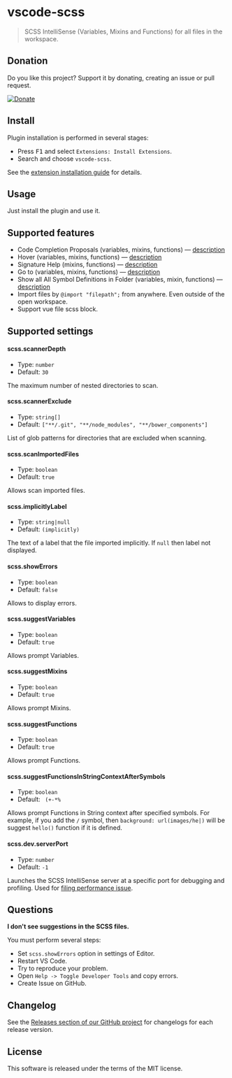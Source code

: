 # vscode-scss

> SCSS IntelliSense (Variables, Mixins and Functions) for all files in the workspace.

## Donation

Do you like this project? Support it by donating, creating an issue or pull request.

[![Donate](https://img.shields.io/badge/Donate-PayPal-green.svg)](https://paypal.me/mrmlnc)

## Install

Plugin installation is performed in several stages:

* Press <kbd>F1</kbd> and select `Extensions: Install Extensions`.
* Search and choose `vscode-scss`.

See the [extension installation guide](https://code.visualstudio.com/docs/editor/extension-gallery) for details.

## Usage

Just install the plugin and use it.

## Supported features

* Code Completion Proposals (variables, mixins, functions) — [description](http://code.visualstudio.com/docs/extensions/language-support#_show-code-completion-proposals)
* Hover (variables, mixins, functions) — [description](http://code.visualstudio.com/docs/extensions/language-support#_show-hovers)
* Signature Help (mixins, functions) — [description](http://code.visualstudio.com/docs/extensions/language-support#_help-with-function-and-method-signatures)
* Go to (variables, mixins, functions) — [description](http://code.visualstudio.com/docs/extensions/language-support#_show-definitions-of-a-symbol)
* Show all All Symbol Definitions in Folder (variables, mixin, functions) — [description](http://code.visualstudio.com/docs/extensions/language-support#_show-all-all-symbol-definitions-in-folder)
* Import files by `@import "filepath";` from anywhere. Even outside of the open workspace.
* Support vue file scss block.

## Supported settings

#### scss.scannerDepth

* Type: `number`
* Default: `30`

The maximum number of nested directories to scan.

#### scss.scannerExclude

* Type: `string[]`
* Default: `["**/.git", "**/node_modules", "**/bower_components"]`

List of glob patterns for directories that are excluded when scanning.

#### scss.scanImportedFiles

* Type: `boolean`
* Default: `true`

Allows scan imported files.

#### scss.implicitlyLabel

* Type: `string|null`
* Default: `(implicitly)`

The text of a label that the file imported implicitly. If `null` then label not displayed.

#### scss.showErrors

* Type: `boolean`
* Default: `false`

Allows to display errors.

#### scss.suggestVariables

* Type: `boolean`
* Default: `true`

Allows prompt Variables.

#### scss.suggestMixins

* Type: `boolean`
* Default: `true`

Allows prompt Mixins.

#### scss.suggestFunctions

* Type: `boolean`
* Default: `true`

Allows prompt Functions.

#### scss.suggestFunctionsInStringContextAfterSymbols

* Type: `boolean`
* Default: ` (+-*%`

Allows prompt Functions in String context after specified symbols. For example, if you add the `/` symbol, then `background: url(images/he|)` will be suggest `hello()` function if it is defined.

#### scss.dev.serverPort

* Type: `number`
* Default: `-1`

Launches the SCSS IntelliSense server at a specific port for debugging and profiling. Used for [filing performance issue](https://github.com/mrmlnc/vscode-scss/blob/HEAD/./.github/PERF_ISSUE.md).

## Questions

**I don't see suggestions in the SCSS files.**

You must perform several steps:

* Set `scss.showErrors` option in settings of Editor.
* Restart VS Code.
* Try to reproduce your problem.
* Open `Help -> Toggle Developer Tools` and copy errors.
* Create Issue on GitHub.

## Changelog

See the [Releases section of our GitHub project](https://github.com/mrmlnc/vscode-scss/releases) for changelogs for each release version.

## License

This software is released under the terms of the MIT license.
